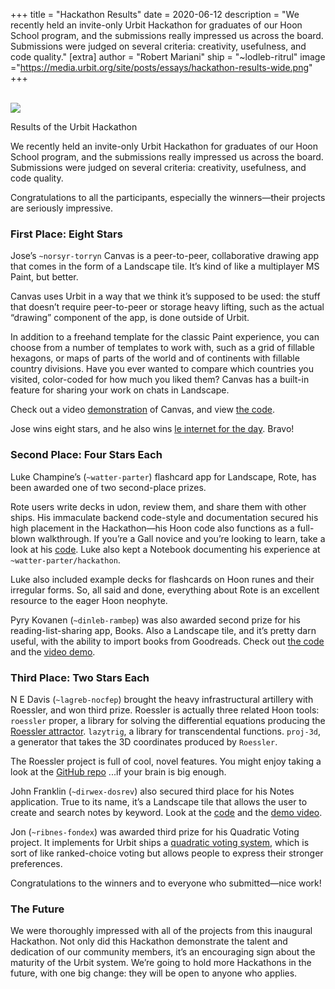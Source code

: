 +++
title = "Hackathon Results"
date = 2020-06-12
description = "We recently held an invite-only Urbit Hackathon for graduates of our Hoon School program, and the submissions really impressed us across the board. Submissions were judged on several criteria: creativity, usefulness, and code quality."
[extra]
author = "Robert Mariani"
ship = "~lodleb-ritrul"
image ="https://media.urbit.org/site/posts/essays/hackathon-results-wide.png"
+++

<br>

<img class="ba" src="https://media.urbit.org/site/posts/essays/hackathon-results.png">

<br>

Results of the Urbit Hackathon

We recently held an invite-only Urbit Hackathon for graduates of our Hoon School program, and the submissions really impressed us across the board. Submissions were judged on several criteria: creativity, usefulness, and code quality. 

Congratulations to all the participants, especially the winners—their projects are seriously impressive.


### First Place: Eight Stars

Jose’s `~norsyr-torryn` Canvas is a peer-to-peer, collaborative drawing app that comes in the form of a Landscape tile. It’s kind of like a multiplayer MS Paint, but better. 

Canvas uses Urbit in a way that we think it’s supposed to be used: the stuff that doesn’t require peer-to-peer or storage heavy lifting, such as the actual “drawing” component of the app, is done outside of Urbit.

In addition to a freehand template for the classic Paint experience, you can choose from a number of templates to work with, such as a grid of fillable hexagons, or maps of parts of the world and of continents with fillable country divisions. Have you ever wanted to compare which countries you visited, color-coded for how much you liked them? Canvas has a built-in feature for sharing your work on chats in Landscape.

Check out a video [demonstration](https://www.youtube.com/watch?v=S6DySv730Hw) of Canvas, and view [the code](https://github.com/yosoyubik/canvas). 

Jose wins eight stars, and he also wins [le internet for the day](https://news.ycombinator.com/item?id=23228058). Bravo!


### Second Place: Four Stars Each

Luke Champine’s (`~watter-parter`) flashcard app for Landscape, Rote, has been awarded one of two second-place prizes. 

Rote users write decks in udon, review them, and share them with other ships. His immaculate backend code-style and documentation secured his high placement in the Hackathon—his Hoon code also functions as a full-blown walkthrough. If you’re a Gall novice and you’re looking to learn, take a look at his [code](https://github.com/lukechampine/rote). Luke also kept a Notebook documenting his experience at `~watter-parter/hackathon`. 

Luke also included example decks for flashcards on Hoon runes and their irregular forms. So, all said and done, everything about Rote is an excellent resource to the eager Hoon neophyte.

Pyry Kovanen (`~dinleb-rambep`) was also awarded second prize for his reading-list-sharing app, Books. Also a Landscape tile, and it’s pretty darn useful, with the ability to import books from Goodreads. Check out [the code](https://github.com/pkova/urbit/tree/books/pkg/interface/books) and the [video demo](https://youtu.be/Spy7FoPdfx8).


### Third Place: Two Stars Each


N E Davis (`~lagreb-nocfep`) brought the heavy infrastructural artillery with Roessler, and won third prize. Roessler is actually three related Hoon tools: 
`roessler` proper, a library for solving the differential equations producing the [Roessler attractor](https://en.wikipedia.org/wiki/R%C3%B6ssler_attractor).
`lazytrig`, a library for transcendental functions.
`proj-3d`, a generator that takes the 3D coordinates produced by `Roessler`. 

The Roessler project is full of cool, novel features. You might enjoy taking a look at the [GitHub repo](https://github.com/sigilante/roessler) ...if your brain is big enough.

John Franklin (`~dirwex-dosrev`) also secured third place for his Notes application. True to its name, it’s a Landscape tile that allows the user to create and search notes by keyword. Look at the [code](https://github.com/jfranklin9000/notes/) and the [demo video](https://www.youtube.com/watch?v=7DurNjCFOmA).

Jon (`~ribnes-fondex`) was awarded third prize for his Quadratic Voting project. It implements for Urbit ships a [quadratic voting system](https://en.wikipedia.org/wiki/Quadratic_voting), which is sort of like ranked-choice voting but allows people to express their stronger preferences. 

Congratulations to the winners and to everyone who submitted—nice work!


### The Future

We were thoroughly impressed with all of the projects from this inaugural Hackathon. Not only did this Hackathon demonstrate the talent and dedication of our community members, it’s an encouraging sign about the maturity of the Urbit system. We’re going to hold more Hackathons in the future, with one big change: they will be open to anyone who applies.